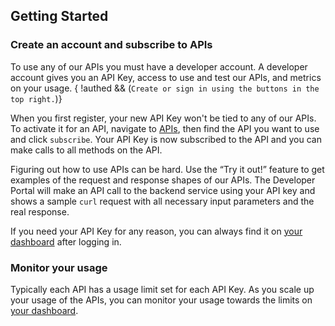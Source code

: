 ## Getting Started

### Create an account and subscribe to APIs

To use any of our APIs you must have a developer account. A developer account gives you an API Key, access to use and test our APIs, and metrics on your usage. { !authed && (`Create or sign in using the buttons in the top right.`)}

When you first register, your new API Key won't be tied to any of our APIs. To activate it for an API, navigate to [APIs](/apis), then find the API you want to use and click `subscribe`. Your API Key is now subscribed to the API and you can make calls to all methods on the API.

Figuring out how to use APIs can be hard. Use the “Try it out!” feature to get examples of the request and response shapes of our APIs. The Developer Portal will make an API call to the backend service using your API key and shows a sample `curl` request with all necessary input parameters and the real response.

If you need your API Key for any reason, you can always find it on [your dashboard](/dashboard) after logging in.

### Monitor your usage

Typically each API has a usage limit set for each API Key. As you scale up your usage of the APIs, you can monitor your usage towards the limits on [your dashboard](/dashboard).
